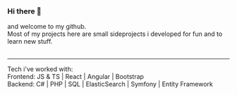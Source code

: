 <h3>Hi there 👋 </h3>
and welcome to my github.
<br/>
Most of my projects here are small sideprojects i developed for fun and to learn new stuff.
<br/><br/>
<hr /> 
Tech i've worked with:
<br/>
Frontend:
JS & TS | React | Angular | Bootstrap
<br/>
Backend:
C# | PHP | SQL | ElasticSearch | Symfony | Entity Framework

<!--
**wennstrom/wennstrom** is a ✨ _special_ ✨ repository because its `README.md` (this file) appears on your GitHub profile.

Here are some ideas to get you started:

- 🔭 I’m currently working on ...
- 🌱 I’m currently learning ...
- 👯 I’m looking to collaborate on ...
- 🤔 I’m looking for help with ...
- 💬 Ask me about ...
- 📫 How to reach me: ...
- 😄 Pronouns: ...
- ⚡ Fun fact: ...
-->
